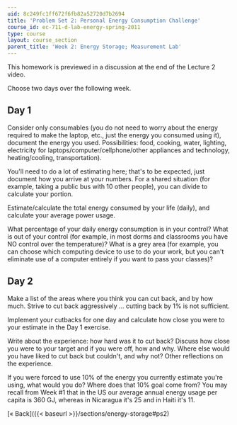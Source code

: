 ```yaml
---
uid: 8c249fc1ff672f6fb82a52720d7b2694
title: 'Problem Set 2: Personal Energy Consumption Challenge'
course_id: ec-711-d-lab-energy-spring-2011
type: course
layout: course_section
parent_title: 'Week 2: Energy Storage; Measurement Lab'
---
```


This homework is previewed in a discussion at the end of the Lecture 2 video.

Choose two days over the following week.

Day 1
-----

Consider only consumables (you do not need to worry about the energy required to make the laptop, etc., just the energy you consumed using it), document the energy you used. Possibilities: food, cooking, water, lighting, electricity for laptops/computer/cellphone/other appliances and technology, heating/cooling, transportation).

You'll need to do a lot of estimating here; that's to be expected, just document how you arrive at your numbers. For a shared situation (for example, taking a public bus with 10 other people), you can divide to calculate your portion.

Estimate/calculate the total energy consumed by your life (daily), and calculate your average power usage.

What percentage of your daily energy consumption is in your control? What is out of your control (for example, in most dorms and classrooms you have NO control over the temperature)? What is a grey area (for example, you can choose which computing device to use to do your work, but you can't eliminate use of a computer entirely if you want to pass your classes)?

Day 2
-----

Make a list of the areas where you think you can cut back, and by how much. Strive to cut back aggressively ... cutting back by 1% is not sufficient.

Implement your cutbacks for one day and calculate how close you were to your estimate in the Day 1 exercise.

Write about the experience: how hard was it to cut back? Discuss how close you were to your target and if you were off, how and why. Where else would you have liked to cut back but couldn't, and why not? Other reflections on the experience.

If you were forced to use 10% of the energy you currently estimate you're using, what would you do? Where does that 10% goal come from? You may recall from Week #1 that in the US our average annual energy usage per capita is 360 GJ, whereas in Nicaragua it's 25 and in Haiti it's 11.

[« Back]({{< baseurl >}}/sections/energy-storage#ps2)